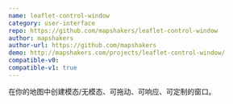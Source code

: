 ```yaml
---
name: leaflet-control-window
category: user-interface
repo: https://github.com/mapshakers/leaflet-control-window
author: mapshakers
author-url: https://github.com/mapshakers
demo: http://mapshakers.com/projects/leaflet-control-window/
compatible-v0:
compatible-v1: true
---
```


在你的地图中创建模态/无模态、可拖动、可响应、可定制的窗口。
